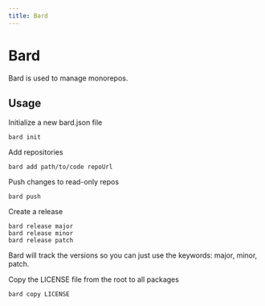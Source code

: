 ```yaml
---
title: Bard
---
```


# Bard

Bard is used to manage monorepos.

## Usage

Initialize a new bard.json file

```shell
bard init
```

Add repositories

```shell
bard add path/to/code repoUrl
```

Push changes to read-only repos

```shell
bard push
```

Create a release

```shell
bard release major
bard release minor
bard release patch
```

Bard will track the versions so you can just use the keywords: major, minor,
patch.

Copy the LICENSE file from the root to all packages
```shell
bard copy LICENSE
```
